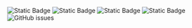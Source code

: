![Static Badge](https://img.shields.io/badge/blacklists-61-000000) ![Static Badge](https://img.shields.io/badge/blacklisted-2984959-cc0000) ![Static Badge](https://img.shields.io/badge/whitelisted-2254-00CC00) ![Static Badge](https://img.shields.io/badge/streaming_blacklist-28107-000000) ![GitHub issues](https://img.shields.io/github/issues/fabriziosalmi/blacklists)
